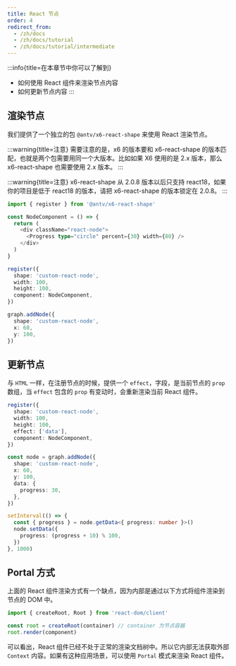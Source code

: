 ```yaml
---
title: React 节点
order: 4
redirect_from:
  - /zh/docs
  - /zh/docs/tutorial
  - /zh/docs/tutorial/intermediate
---
```


:::info{title=在本章节中你可以了解到}
- 如何使用 React 组件来渲染节点内容
- 如何更新节点内容
:::

## 渲染节点

我们提供了一个独立的包 `@antv/x6-react-shape` 来使用 React 渲染节点。

:::warning{title=注意}
需要注意的是，x6 的版本要和 x6-react-shape 的版本匹配，也就是两个包需要用同一个大版本。比如如果 X6 使用的是 2.x 版本，那么 x6-react-shape 也需要使用 2.x 版本。
:::

:::warning{title=注意}
x6-react-shape 从 2.0.8 版本以后只支持 react18，如果你的项目是低于 react18 的版本，请把 x6-react-shape 的版本锁定在 2.0.8。
:::

```ts
import { register } from '@antv/x6-react-shape'

const NodeComponent = () => {
  return (
    <div className="react-node">
      <Progress type="circle" percent={30} width={80} />
    </div>
  )
}

register({
  shape: 'custom-react-node',
  width: 100,
  height: 100,
  component: NodeComponent,
})

graph.addNode({
  shape: 'custom-react-node',
  x: 60,
  y: 100,
})
```

<code id="react-basic" src="@/src/tutorial/intermediate/react/basic/index.tsx"></code>

## 更新节点

与 `HTML` 一样，在注册节点的时候，提供一个 `effect`，字段，是当前节点的 `prop` 数组，当 `effect` 包含的 `prop` 有变动时，会重新渲染当前 React 组件。

```ts
register({
  shape: 'custom-react-node',
  width: 100,
  height: 100,
  effect: ['data'],
  component: NodeComponent,
})

const node = graph.addNode({
  shape: 'custom-react-node',
  x: 60,
  y: 100,
  data: {
    progress: 30,
  },
})

setInterval(() => {
  const { progress } = node.getData<{ progress: number }>()
  node.setData({
    progress: (progress + 10) % 100,
  })
}, 1000)
```

<code id="react-update" src="@/src/tutorial/intermediate/react/update/index.tsx"></code>

## Portal 方式

上面的 React 组件渲染方式有一个缺点，因为内部是通过以下方式将组件渲染到节点的 DOM 中。

```ts
import { createRoot, Root } from 'react-dom/client'

const root = createRoot(container) // container 为节点容器
root.render(component)
```

可以看出，React 组件已经不处于正常的渲染文档树中。所以它内部无法获取外部 `Context` 内容。如果有这种应用场景，可以使用 `Portal` 模式来渲染 React 组件。

<code id="react-portal" src="@/src/tutorial/intermediate/react/portal/index.tsx"></code>
